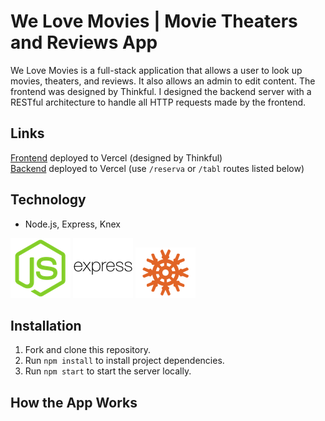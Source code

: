 # We Love Movies | Movie Theaters and Reviews App

We Love Movies is a full-stack application that allows a user to look up movies, theaters, and reviews. It also allows an admin to edit content. The frontend was designed by Thinkful. I designed the backend server with a RESTful architecture to handle all HTTP requests made by the frontend.

## Links

[Frontend]() deployed to Vercel (designed by Thinkful)    
[Backend]() deployed to Vercel (use `/reserva` or `/tabl` routes listed below)

## Technology

- Node.js, Express, Knex  
  
![Node.js icon](images/node-js.png)
![Express icon](images/express.png)
![Knex icon](images/knex.png)  

## Installation

1. Fork and clone this repository.
2. Run `npm install` to install project dependencies.
3. Run `npm start` to start the server locally.

## How the App Works
